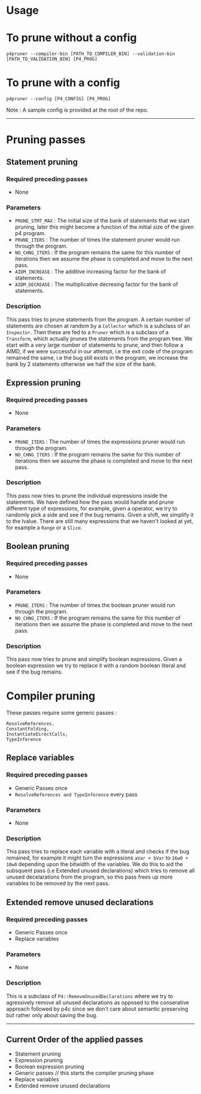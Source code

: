 # Usage

# To prune without a config 

`p4pruner --compiler-bin [PATH_TO_COMPILER_BIN] --validation-bin [PATH_TO_VALIDATION_BIN] [P4_PROG] `

# To prune with a config 

`p4pruner --config [P4_CONFIG] [P4_PROG] `

Note : A sample config is provided at the root of the repo. 


---

# Pruning passes

## Statement pruning

### Required preceding passes 

- None

### Parameters 
- `PRUNE_STMT_MAX`  : The initial size of the bank of statements that we start pruning, later this might become a function of the initial size of the given p4 program.   
- `PRUNE_ITERS`     : The number of times the statement pruner would run through the program.
- `NO_CHNG_ITERS`   : If the program remains the same for this number of iterations then we assume the phase is completed and move to the next pass.
- `AIDM_INCREASE`   : The additive increasing factor for the bank of statements.
- `AIDM_DECREASE`   : The multiplicative decresing factor for the bank of statements.
  
### Description

This pass tries to prune statements from the program. A certain number of statements are chosen at random by a `Collector` which is a subclass of an `Inspector`. Then these are fed to a `Pruner` which is a subclass of a `Transform`, which actually prunes the statements from the program tree. We start with a very large number of statements to prune, and then follow a AIMD, if we were successful in our attempt, i.e the exit code of the program remained the same, i.e the bug still exists in the program, we increase the bank by 2 statements otherwise we half the size of the bank.



## Expression pruning

### Required preceding passes 

- None

### Parameters 
- `PRUNE_ITERS`     : The number of times the expressions pruner would run through the program.
- `NO_CHNG_ITERS`   : If the program remains the same for this number of iterations then we assume the phase is completed and move to the next pass.

### Description

This pass now tries to prune the individual expressions inside the statements. We have defined how the pass would handle and prune different type of expressions, for example, given a operator, we try to randomly pick a side and see if the bug remains. Given a shift, we simplify it to the lvalue. There are still many expressions that we haven't looked at yet, for example a `Range` or a `Slice`.


## Boolean pruning

### Required preceding passes 

- None

### Parameters 
- `PRUNE_ITERS`     : The number of times the boolean pruner would run through the program.
- `NO_CHNG_ITERS`   : If the program remains the same for this number of iterations then we assume the phase is completed and move to the next pass.

### Description

This pass now tries to prune and simplify boolean expressions. Given a boolean expression we try to replace it with a random boolean literal and see if the bug remains.

# Compiler pruning

These passes require some generic passes : 

```
ResolveReferences,
ConstantFolding,
InstantiateDirectCalls,
TypeInference
```

## Replace variables

### Required preceding passes 

- Generic Passes once
- `ResolveReferences and TypeInference` every pass

### Parameters 
- None

### Description

This pass tries to replace each variable with a literal and checks if the bug remained, for example it might turn the expressions `aVar + bVar` to `16w0 + 10w0` depending upon the bitwidth of the variables. We do this to aid the subsquent pass (i.e Extended unused declarations) which tries to remove all unused decelarations from the program, so this pass frees up more variables to be removed by the next pass.

## Extended remove unused declarations 

### Required preceding passes 

- Generic Passes once
- Replace variables

### Parameters 
- None

### Description

This is a subclass of `P4::RemoveUnusedDeclarations` where we try to agressively remove all unused declarations as opposed to the conserative approach followed by p4c since we don't care about semantic preserving but rather only about saving the bug. 

--- 

## Current Order of the applied passes 



- Statement pruning
- Expression pruning
- Boolean expression pruning
- Generic passes // this starts the compiler pruning phase
- Replace variables
- Extended remove unused declarations

